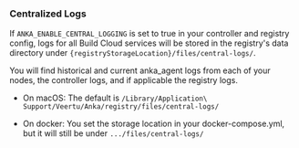 

### Centralized Logs

If `ANKA_ENABLE_CENTRAL_LOGGING` is set to true in your controller and registry config, logs for all Build Cloud services will be stored in the registry's data directory under `{registryStorageLocation}/files/central-logs/`.

You will find historical and current anka_agent logs from each of your nodes, the controller logs, and if applicable the registry logs.

- On macOS: The default is `/Library/Application\ Support/Veertu/Anka/registry/files/central-logs/`

- On docker: You set the storage location in your docker-compose.yml, but it will still be under `.../files/central-logs/`
